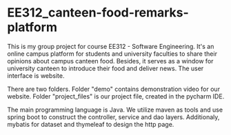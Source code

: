 # EE312_canteen-food-remarks-platform

This is my group project for course EE312 - Software Engineering. It's an online campus platform for students and university faculties to share their opinions about campus canteen food. Besides, it serves as a window for university canteen to introduce their food and deliver news. The user interface is website.

There are two folders. Folder "demo" contains demonstration video for our website. Folder "project_files" is our project file, created in the pycharm IDE.

The main programming language is Java. We utilize maven as tools and use spring boot to construct the controller, service and dao layers.
Additionaly, mybatis for dataset and thymeleaf to design the http page. 


